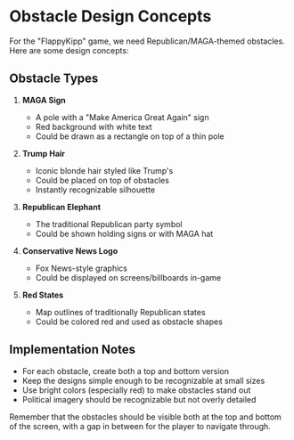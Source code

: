 # Obstacle Design Concepts

For the "FlappyKipp" game, we need Republican/MAGA-themed obstacles. Here are some design concepts:

## Obstacle Types

1. **MAGA Sign**
   - A pole with a "Make America Great Again" sign
   - Red background with white text
   - Could be drawn as a rectangle on top of a thin pole

2. **Trump Hair**
   - Iconic blonde hair styled like Trump's
   - Could be placed on top of obstacles
   - Instantly recognizable silhouette

3. **Republican Elephant**
   - The traditional Republican party symbol
   - Could be shown holding signs or with MAGA hat

4. **Conservative News Logo**
   - Fox News-style graphics
   - Could be displayed on screens/billboards in-game

5. **Red States**
   - Map outlines of traditionally Republican states
   - Could be colored red and used as obstacle shapes

## Implementation Notes

- For each obstacle, create both a top and bottom version
- Keep the designs simple enough to be recognizable at small sizes
- Use bright colors (especially red) to make obstacles stand out
- Political imagery should be recognizable but not overly detailed

Remember that the obstacles should be visible both at the top and bottom of the screen, with a gap in between for the player to navigate through. 